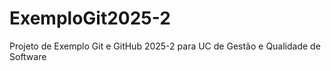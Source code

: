 # ExemploGit2025-2
Projeto de Exemplo Git e GitHub 2025-2 para UC de Gestão e Qualidade de Software

